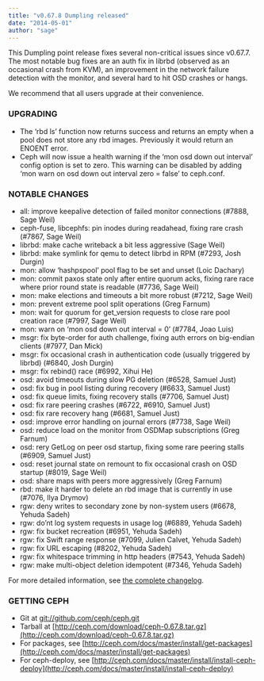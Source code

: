```yaml
---
title: "v0.67.8 Dumpling released"
date: "2014-05-01"
author: "sage"
---
```


This Dumpling point release fixes several non-critical issues since v0.67.7. The most notable bug fixes are an auth fix in librbd (observed as an occasional crash from KVM), an improvement in the network failure detection with the monitor, and several hard to hit OSD crashes or hangs.

We recommend that all users upgrade at their convenience.

### UPGRADING

- The ‘rbd ls’ function now returns success and returns an empty when a pool does not store any rbd images. Previously it would return an ENOENT error.
- Ceph will now issue a health warning if the ‘mon osd down out interval’ config option is set to zero. This warning can be disabled by adding ‘mon warn on osd down out interval zero = false’ to ceph.conf.

### NOTABLE CHANGES

- all: improve keepalive detection of failed monitor connections (#7888, Sage Weil)
- ceph-fuse, libcephfs: pin inodes during readahead, fixing rare crash (#7867, Sage Weil)
- librbd: make cache writeback a bit less aggressive (Sage Weil)
- librbd: make symlink for qemu to detect librbd in RPM (#7293, Josh Durgin)
- mon: allow ‘hashpspool’ pool flag to be set and unset (Loic Dachary)
- mon: commit paxos state only after entire quorum acks, fixing rare race where prior round state is readable (#7736, Sage Weil)
- mon: make elections and timeouts a bit more robust (#7212, Sage Weil)
- mon: prevent extreme pool split operations (Greg Farnum)
- mon: wait for quorum for get\_version requests to close rare pool creation race (#7997, Sage Weil)
- mon: warn on ‘mon osd down out interval = 0’ (#7784, Joao Luis)
- msgr: fix byte-order for auth challenge, fixing auth errors on big-endian clients (#7977, Dan Mick)
- msgr: fix occasional crash in authentication code (usually triggered by librbd) (#6840, Josh Durgin)
- msgr: fix rebind() race (#6992, Xihui He)
- osd: avoid timeouts during slow PG deletion (#6528, Samuel Just)
- osd: fix bug in pool listing during recovery (#6633, Samuel Just)
- osd: fix queue limits, fixing recovery stalls (#7706, Samuel Just)
- osd: fix rare peering crashes (#6722, #6910, Samuel Just)
- osd: fix rare recovery hang (#6681, Samuel Just)
- osd: improve error handling on journal errors (#7738, Sage Weil)
- osd: reduce load on the monitor from OSDMap subscriptions (Greg Farnum)
- osd: rery GetLog on peer osd startup, fixing some rare peering stalls (#6909, Samuel Just)
- osd: reset journal state on remount to fix occasional crash on OSD startup (#8019, Sage Weil)
- osd: share maps with peers more aggressively (Greg Farnum)
- rbd: make it harder to delete an rbd image that is currently in use (#7076, Ilya Drymov)
- rgw: deny writes to secondary zone by non-system users (#6678, Yehuda Sadeh)
- rgw: do’nt log system requests in usage log (#6889, Yehuda Sadeh)
- rgw: fix bucket recreation (#6951, Yehuda Sadeh)
- rgw: fix Swift range response (#7099, Julien Calvet, Yehuda Sadeh)
- rgw: fix URL escaping (#8202, Yehuda Sadeh)
- rgw: fix whitespace trimming in http headers (#7543, Yehuda Sadeh)
- rgw: make multi-object deletion idempotent (#7346, Yehuda Sadeh)

For more detailed information, see [the complete changelog](http://ceph.com/docs/master/_downloads/v0.67.8.txt).

### GETTING CEPH

- Git at [git://github.com/ceph/ceph.git](http://github.com/ceph/ceph)
- Tarball at [http://ceph.com/download/ceph-0.67.8.tar.gz](http://ceph.com/download/ceph-0.67.8.tar.gz)
- For packages, see [http://ceph.com/docs/master/install/get-packages](http://ceph.com/docs/master/install/get-packages)
- For ceph-deploy, see [http://ceph.com/docs/master/install/install-ceph-deploy](http://ceph.com/docs/master/install/install-ceph-deploy)
